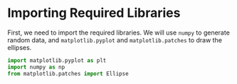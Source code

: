 # Importing Required Libraries

First, we need to import the required libraries. We will use `numpy` to generate random data, and `matplotlib.pyplot` and `matplotlib.patches` to draw the ellipses.

```python
import matplotlib.pyplot as plt
import numpy as np
from matplotlib.patches import Ellipse
```

#
